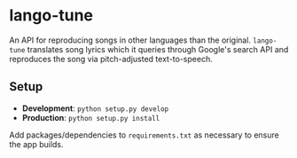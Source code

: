 # lango-tune
An API for reproducing songs in other languages than the original. `lango-tune` translates song lyrics which it queries through Google's search API and reproduces the song via pitch-adjusted text-to-speech.

## Setup

- **Development**: `python setup.py develop`
- **Production**: `python setup.py install`

Add packages/dependencies to `requirements.txt` as necessary to ensure the app builds.